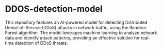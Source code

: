 # DDOS-detection-model
This repository features an AI-powered model for detecting Distributed Denial-of-Service (DDoS) attacks in network traffic, using the Random Forest algorithm. The model leverages machine learning to analyze network data and identify attack patterns, providing an effective solution for real-time detection of DDoS threats.
